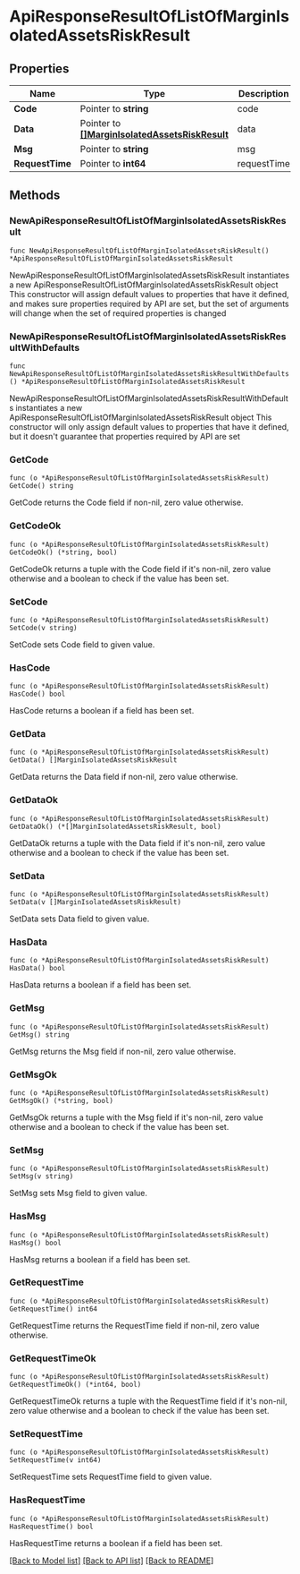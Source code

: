 # ApiResponseResultOfListOfMarginIsolatedAssetsRiskResult

## Properties

Name | Type | Description | Notes
------------ | ------------- | ------------- | -------------
**Code** | Pointer to **string** | code | [optional] 
**Data** | Pointer to [**[]MarginIsolatedAssetsRiskResult**](MarginIsolatedAssetsRiskResult.md) | data | [optional] 
**Msg** | Pointer to **string** | msg | [optional] 
**RequestTime** | Pointer to **int64** | requestTime | [optional] 

## Methods

### NewApiResponseResultOfListOfMarginIsolatedAssetsRiskResult

`func NewApiResponseResultOfListOfMarginIsolatedAssetsRiskResult() *ApiResponseResultOfListOfMarginIsolatedAssetsRiskResult`

NewApiResponseResultOfListOfMarginIsolatedAssetsRiskResult instantiates a new ApiResponseResultOfListOfMarginIsolatedAssetsRiskResult object
This constructor will assign default values to properties that have it defined,
and makes sure properties required by API are set, but the set of arguments
will change when the set of required properties is changed

### NewApiResponseResultOfListOfMarginIsolatedAssetsRiskResultWithDefaults

`func NewApiResponseResultOfListOfMarginIsolatedAssetsRiskResultWithDefaults() *ApiResponseResultOfListOfMarginIsolatedAssetsRiskResult`

NewApiResponseResultOfListOfMarginIsolatedAssetsRiskResultWithDefaults instantiates a new ApiResponseResultOfListOfMarginIsolatedAssetsRiskResult object
This constructor will only assign default values to properties that have it defined,
but it doesn't guarantee that properties required by API are set

### GetCode

`func (o *ApiResponseResultOfListOfMarginIsolatedAssetsRiskResult) GetCode() string`

GetCode returns the Code field if non-nil, zero value otherwise.

### GetCodeOk

`func (o *ApiResponseResultOfListOfMarginIsolatedAssetsRiskResult) GetCodeOk() (*string, bool)`

GetCodeOk returns a tuple with the Code field if it's non-nil, zero value otherwise
and a boolean to check if the value has been set.

### SetCode

`func (o *ApiResponseResultOfListOfMarginIsolatedAssetsRiskResult) SetCode(v string)`

SetCode sets Code field to given value.

### HasCode

`func (o *ApiResponseResultOfListOfMarginIsolatedAssetsRiskResult) HasCode() bool`

HasCode returns a boolean if a field has been set.

### GetData

`func (o *ApiResponseResultOfListOfMarginIsolatedAssetsRiskResult) GetData() []MarginIsolatedAssetsRiskResult`

GetData returns the Data field if non-nil, zero value otherwise.

### GetDataOk

`func (o *ApiResponseResultOfListOfMarginIsolatedAssetsRiskResult) GetDataOk() (*[]MarginIsolatedAssetsRiskResult, bool)`

GetDataOk returns a tuple with the Data field if it's non-nil, zero value otherwise
and a boolean to check if the value has been set.

### SetData

`func (o *ApiResponseResultOfListOfMarginIsolatedAssetsRiskResult) SetData(v []MarginIsolatedAssetsRiskResult)`

SetData sets Data field to given value.

### HasData

`func (o *ApiResponseResultOfListOfMarginIsolatedAssetsRiskResult) HasData() bool`

HasData returns a boolean if a field has been set.

### GetMsg

`func (o *ApiResponseResultOfListOfMarginIsolatedAssetsRiskResult) GetMsg() string`

GetMsg returns the Msg field if non-nil, zero value otherwise.

### GetMsgOk

`func (o *ApiResponseResultOfListOfMarginIsolatedAssetsRiskResult) GetMsgOk() (*string, bool)`

GetMsgOk returns a tuple with the Msg field if it's non-nil, zero value otherwise
and a boolean to check if the value has been set.

### SetMsg

`func (o *ApiResponseResultOfListOfMarginIsolatedAssetsRiskResult) SetMsg(v string)`

SetMsg sets Msg field to given value.

### HasMsg

`func (o *ApiResponseResultOfListOfMarginIsolatedAssetsRiskResult) HasMsg() bool`

HasMsg returns a boolean if a field has been set.

### GetRequestTime

`func (o *ApiResponseResultOfListOfMarginIsolatedAssetsRiskResult) GetRequestTime() int64`

GetRequestTime returns the RequestTime field if non-nil, zero value otherwise.

### GetRequestTimeOk

`func (o *ApiResponseResultOfListOfMarginIsolatedAssetsRiskResult) GetRequestTimeOk() (*int64, bool)`

GetRequestTimeOk returns a tuple with the RequestTime field if it's non-nil, zero value otherwise
and a boolean to check if the value has been set.

### SetRequestTime

`func (o *ApiResponseResultOfListOfMarginIsolatedAssetsRiskResult) SetRequestTime(v int64)`

SetRequestTime sets RequestTime field to given value.

### HasRequestTime

`func (o *ApiResponseResultOfListOfMarginIsolatedAssetsRiskResult) HasRequestTime() bool`

HasRequestTime returns a boolean if a field has been set.


[[Back to Model list]](../README.md#documentation-for-models) [[Back to API list]](../README.md#documentation-for-api-endpoints) [[Back to README]](../README.md)


